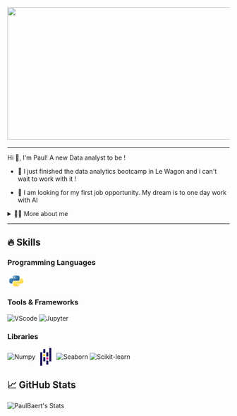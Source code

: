 <div align="center">
  <img src="https://media.giphy.com/media/dWesBcTLavkZuG35MI/giphy.gif" width="600" height="300"/>
</div>

---
<!-- Presentation -->
<p>
  Hi 👋, I'm Paul! A new Data analyst to be !

  - 🌱 I just finished the data analytics bootcamp in Le Wagon and i can't wait to work with it !

  - 🔭 I am looking for my first job opportunity. My dream is to one day work with AI 
</p>

<!-- Dropdown -->
<details>
  <summary>👨‍💻 More about me</summary>

  - 💬 I'm French with fluency in English and have experience with SQL, Python, Data Analysis, Data visualization, and Machine Learning.

  - ⚡ I enjoy reading, whether it's a good book, manga, or comics, as well as watching movies and playing games! I'm also a fisherman sometimes when i have the opportunity ! 
</details>

---

## 🔥 Skills
<!-- Skills: Programming Languages -->
  <div style="flex-basis: 48%;">
    <h3>Programming Languages</h3>
    <img align="center" alt="Python" height="30" width="40" src="https://raw.githubusercontent.com/devicons/devicon/master/icons/python/python-original.svg">
  
  </div>
  <!-- Skills: Tools & Frameworks -->
  <div style="flex-basis: 48%;">
    <h3>Tools & Frameworks</h3>
    <img align="center" alt="VScode" height="30" width="40" src="https://cdn.jsdelivr.net/gh/devicons/devicon/icons/vscode/vscode-original.svg">
    <img align="center" alt="Jupyter" height="30" width="40" src="https://cdn.jsdelivr.net/gh/devicons/devicon/icons/jupyter/jupyter-original.svg">
  </div>
    <!-- Skills: Libraries -->
  <div style="flex-basis: 48%;">
    <h3>Libraries</h3>
    <img align="center" alt="Numpy" height="30" width="40" src="https://cdn.jsdelivr.net/gh/devicons/devicon/icons/numpy/numpy-original.svg">
    <img align="center" alt="Pandas" src="https://raw.githubusercontent.com/devicons/devicon/2ae2a900d2f041da66e950e4d48052658d850630/icons/pandas/pandas-original.svg" alt="pandas" width="40" height="40"/>
    <img align="center" alt="Seaborn" src="https://seaborn.pydata.org/_images/logo-mark-lightbg.svg" alt="seaborn" width="40" height="40"/>
    <img align="center" alt="Scikit-learn" src="https://upload.wikimedia.org/wikipedia/commons/0/05/Scikit_learn_logo_small.svg" alt="scikit_learn" width="40" height="40"/>
  </div>

 

## 📈 GitHub Stats
![PaulBaert's Stats](https://github-readme-stats.vercel.app/api?username=PaulBaert&theme=vue-dark&show_icons=true&hide_border=true&count_private=true)
